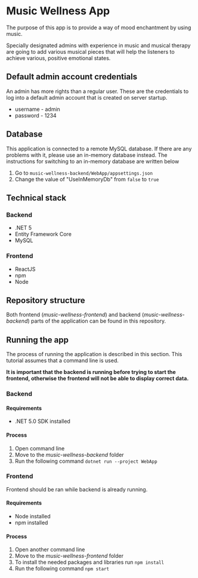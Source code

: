 # Music Wellness App

The purpose of this app is to provide a way of mood enchantment by using music.

Specially designated admins with experience in music and musical therapy are going to add various musical pieces that will help the listeners to achieve various, positive emotional states.


## Default admin account credentials

An admin has more rights than a regular user. These are the credentials to log into a default admin account that is created on server startup.

* username - admin
* password - 1234

## Database

This application is connected to a remote MySQL database. If there are any problems with it, please use an in-memory database instead.
The instructions for switching to an in-memory database are written below
1. Go to `music-wellness-backend/WebApp/appsettings.json`
2. Change the value of "UseInMemoryDb" from `false` to `true`

## Technical stack
### Backend
* .NET 5
* Entity Framework Core
* MySQL

### Frontend
* ReactJS
* npm
* Node

## Repository structure

Both frontend (*music-wellness-frontend*) and backend (*music-wellness-backend*) parts of the application can be found in this repository.

## Running the app

The process of running the application is described in this section. This tutorial assumes that a command line is used.

**It is important that the backend is running before trying to start the frontend, otherwise the frontend will not be able to display correct data.**

### Backend

#### Requirements
* .NET 5.0 SDK installed

#### Process
1. Open command line
2. Move to the *music-wellness-backend* folder
3. Run the following command `dotnet run --project WebApp`

### Frontend

Frontend should be ran while backend is already running.

#### Requirements
* Node installed
* npm installed

#### Process
1. Open another command line
2. Move to the *music-wellness-frontend* folder
3. To install the needed packages and libraries run `npm install`
4. Run the following command `npm start`
